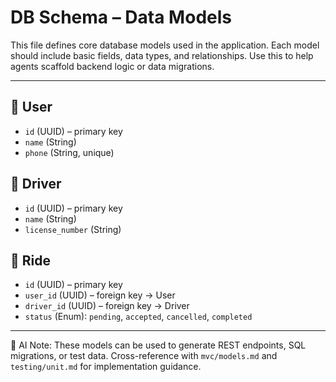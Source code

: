 # DB Schema – Data Models

This file defines core database models used in the application. Each model should include basic fields, data types, and relationships. Use this to help agents scaffold backend logic or data migrations.

---

## 👤 User

- `id` (UUID) – primary key
- `name` (String)
- `phone` (String, unique)

## 🚗 Driver

- `id` (UUID) – primary key
- `name` (String)
- `license_number` (String)

## 🚕 Ride

- `id` (UUID) – primary key
- `user_id` (UUID) – foreign key → User
- `driver_id` (UUID) – foreign key → Driver
- `status` (Enum): `pending`, `accepted`, `cancelled`, `completed`

---

🧠 AI Note: These models can be used to generate REST endpoints, SQL migrations, or test data. Cross-reference with `mvc/models.md` and `testing/unit.md` for implementation guidance.

